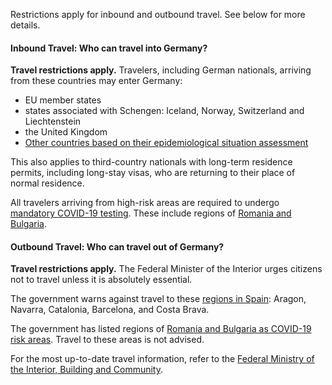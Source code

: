Restrictions apply for inbound and outbound travel. See below for more details.

#### Inbound Travel: Who can travel into Germany?

**Travel restrictions apply.** Travelers, including German nationals, arriving from these countries may enter Germany:

- EU member states
- states associated with Schengen: Iceland, Norway, Switzerland and Liechtenstein
- the United Kingdom
- [Other countries based on their epidemiological situation assessment](https://www.bmi.bund.de/SharedDocs/faqs/EN/topics/civil-protection/coronavirus/travel-restrictions-border-control/travel-restriction-border-control-list.html#f13919566)

This also applies to third-country nationals with long-term residence permits, including long-stay visas, who are returning to their place of normal residence.

All travelers arriving from high-risk areas are required to undergo [mandatory COVID-19 testing](https://www.garda.com/crisis24/news-alerts/367261/germany-arrivals-from-high-risk-areas-to-undergo-mandatory-covid-19-testing-from-august-8-update-37). These include regions of [Romania and Bulgaria](https://www.garda.com/crisis24/news-alerts/367391/germany-authorities-add-regions-of-romania-and-bulgaria-to-list-of-covid-19-risk-areas-august-6-update-38).

#### Outbound Travel: Who can travel out of Germany?

**Travel restrictions apply.** The Federal Minister of the Interior urges citizens not to travel unless it is absolutely essential.

The government warns against travel to these [regions in Spain](https://www.dw.com/en/germany-advises-against-travel-to-barcelona-costa-brava/a-54349182): Aragon, Navarra, Catalonia, Barcelona, and Costa Brava.

The government has listed regions of [Romania and Bulgaria as COVID-19 risk areas](https://www.garda.com/crisis24/news-alerts/367391/germany-authorities-add-regions-of-romania-and-bulgaria-to-list-of-covid-19-risk-areas-august-6-update-38). Travel to these areas is not advised.

For the most up-to-date travel information, refer to the [Federal Ministry of the Interior, Building and Community](https://www.bmi.bund.de/SharedDocs/faqs/EN/topics/civil-protection/coronavirus/coronavirus-faqs.html;jsessionid=6E220CBEC1484CEF34F9618F8E5197FA.2_cid287#doc13797140bodyText3).
